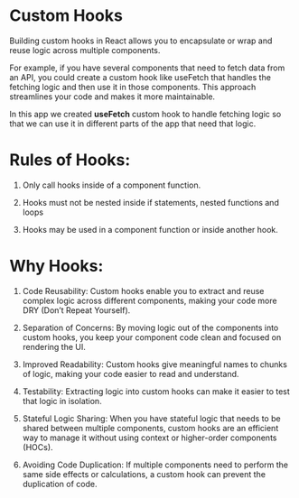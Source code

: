 # Custom Hooks
Building custom hooks in React allows you to encapsulate or wrap and reuse logic across multiple components.

For example, if you have several components that need to fetch data from an API, you could create a custom hook like useFetch that handles the fetching logic and then use it in those components. This approach streamlines your code and makes it more maintainable.

In this app we created <b>useFetch</b> custom hook to handle fetching logic so that we can use it in different parts of the app that need that logic.

# Rules of Hooks:

1. Only call hooks inside of a component function.

2. Hooks must not be nested inside if statements, nested functions and loops
   
3. Hooks may be used in a component function or inside another hook.

# Why Hooks:

1. Code Reusability: Custom hooks enable you to extract and reuse complex logic across different components, making your code more DRY (Don’t Repeat Yourself).

2. Separation of Concerns: By moving logic out of the components into custom hooks, you keep your component code clean and focused on rendering the UI.

3. Improved Readability: Custom hooks give meaningful names to chunks of logic, making your code easier to read and understand.

4. Testability: Extracting logic into custom hooks can make it easier to test that logic in isolation.

5. Stateful Logic Sharing: When you have stateful logic that needs to be shared between multiple components, custom hooks are an efficient way to manage it without using context or higher-order components (HOCs).

6. Avoiding Code Duplication: If multiple components need to perform the same side effects or calculations, a custom hook can prevent the duplication of code.


